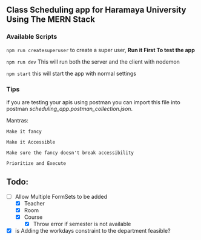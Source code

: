 ## Class Scheduling app for Haramaya University Using The MERN Stack

### Available Scripts

`npm run createsuperuser` to create a super user, **Run it First To test the app**

`npm run dev`
This will run both the server and the client with nodemon

`npm start` this will start the app with normal settings


### Tips
if you are testing your apis using postman you can import this file into postman *scheduling_app.postman_collection.json*.

Mantras:

    Make it fancy
    
    Make it Accessible
    
    Make sure the fancy doesn't break accessibility

    Prioritize and Execute


## Todo:

* [ ] Allow Multiple FormSets to be added
    * [x] Teacher
    * [x] Room
    * [x] Course
        * [x] Throw error if semester is not available

* [x] is Adding the workdays constraint to the department feasible?
